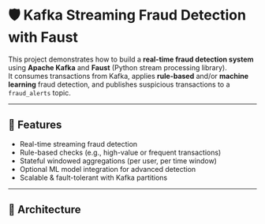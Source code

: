 # 🛡️ Kafka Streaming Fraud Detection with Faust

This project demonstrates how to build a **real-time fraud detection system** using **Apache Kafka** and **Faust** (Python stream processing library).  
It consumes transactions from Kafka, applies **rule-based** and/or **machine learning** fraud detection, and publishes suspicious transactions to a `fraud_alerts` topic.

---

## 🚀 Features
- Real-time streaming fraud detection
- Rule-based checks (e.g., high-value or frequent transactions)
- Stateful windowed aggregations (per user, per time window)
- Optional ML model integration for advanced detection
- Scalable & fault-tolerant with Kafka partitions

---

## 📂 Architecture

